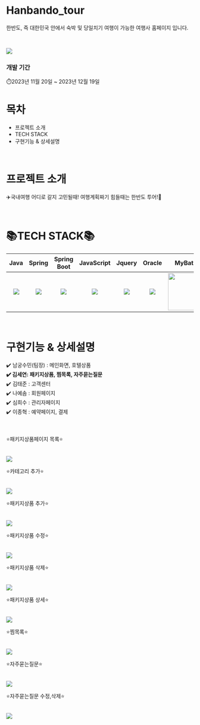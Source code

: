 <h1>Hanbando_tour</h1> 

<p>한반도, 즉 대한민국 안에서 숙박 및 당일치기 여행이 가능한 여행사 홈페이지 입니다.</p><br>

<img src="https://img1.daumcdn.net/thumb/R1280x0/?scode=mtistory2&fname=https%3A%2F%2Fblog.kakaocdn.net%2Fdn%2FGH1k0%2FbtsFz8rg4LG%2FpYKXLROjxHLbXq2EQpyNKK%2Fimg.png"><br>

### 개발 기간
⏱️2023년 11월 20일 ~ 2023년 12월 19일  

<h1>목차</h1>
<ul>
 <li>프로젝트 소개</li>
 <li>TECH STACK</li>
 <li>구현기능 & 상세설명</li>
</ul><br>

<h1>프로젝트 소개</h1>
<p>✈️국내여행 어디로 갈지 고민될때! 여행계획짜기 힘들때는 한반도 투어!🚅</p><br>

<h1>📚TECH STACK📚</h1>
<table>
<thead>
<tr>
<th align="center">Java</th>
<th align="center">Spring</th>
<th align="center">Spring Boot</th>
<th align="center">JavaScript</th>
<th align="center">Jquery</th>
<th align="center">Oracle</th>
<th align="center">MyBatis</th>
<th align="center">Apatch Tomcat</th>
<th align="center">HTML</th>
<th align="center">CSS</th>
</tr>
</thead>
<tbody>
<tr>
<td align="center"><a target="_blank" rel="noopener noreferrer nofollow" href="https://camo.githubusercontent.com/3853a9816bcc095cddc2bbc186ef09fc761889dbb6b0c76b62c7cb17f310c061/68747470733a2f2f696d672e736869656c64732e696f2f62616467652f4a4156412d3030373339363f7374796c653d666f722d7468652d6261646765266c6f676f3d6a617661266c6f676f436f6c6f723d7768697465"><img src="https://camo.githubusercontent.com/3853a9816bcc095cddc2bbc186ef09fc761889dbb6b0c76b62c7cb17f310c061/68747470733a2f2f696d672e736869656c64732e696f2f62616467652f4a4156412d3030373339363f7374796c653d666f722d7468652d6261646765266c6f676f3d6a617661266c6f676f436f6c6f723d7768697465" data-canonical-src="https://img.shields.io/badge/JAVA-007396?style=for-the-badge&amp;logo=java&amp;logoColor=white" style="max-width: 100%;"></a></td>
<td align="center"><a target="_blank" rel="noopener noreferrer nofollow" href="https://camo.githubusercontent.com/6a6a85d19cab8142db590f61939fb8f765f8ce1b7e0a000b657ef712a8eb5c6c/68747470733a2f2f696d672e736869656c64732e696f2f62616467652f537072696e672d3644423333463f7374796c653d666f722d7468652d6261646765266c6f676f3d537072696e67266c6f676f436f6c6f723d7768697465"><img src="https://camo.githubusercontent.com/6a6a85d19cab8142db590f61939fb8f765f8ce1b7e0a000b657ef712a8eb5c6c/68747470733a2f2f696d672e736869656c64732e696f2f62616467652f537072696e672d3644423333463f7374796c653d666f722d7468652d6261646765266c6f676f3d537072696e67266c6f676f436f6c6f723d7768697465" data-canonical-src="https://img.shields.io/badge/Spring-6DB33F?style=for-the-badge&amp;logo=Spring&amp;logoColor=white" style="max-width: 100%;"></a></td>
<td align="center"><a target="_blank" rel="noopener noreferrer nofollow" href="https://camo.githubusercontent.com/04066302efe2e1fbbd185940820d8a14236506132cab17068133242044977e77/68747470733a2f2f696d672e736869656c64732e696f2f62616467652f537072696e6720426f6f742d3644423333463f7374796c653d666f722d7468652d6261646765266c6f676f3d537072696e6720426f6f74266c6f676f436f6c6f723d79656c6c6f77"><img src="https://camo.githubusercontent.com/04066302efe2e1fbbd185940820d8a14236506132cab17068133242044977e77/68747470733a2f2f696d672e736869656c64732e696f2f62616467652f537072696e6720426f6f742d3644423333463f7374796c653d666f722d7468652d6261646765266c6f676f3d537072696e6720426f6f74266c6f676f436f6c6f723d79656c6c6f77" data-canonical-src="https://img.shields.io/badge/Spring Boot-6DB33F?style=for-the-badge&amp;logo=Spring Boot&amp;logoColor=yellow" style="max-width: 100%;"></a></td>
<td align="center"><a target="_blank" rel="noopener noreferrer nofollow" href="https://camo.githubusercontent.com/835ac33106b566924b6984fd422f9ce2ec7f07bf98906ee2f515034b1808c572/68747470733a2f2f696d672e736869656c64732e696f2f62616467652f6a6176617363726970742d4637444631453f7374796c653d666f722d7468652d6261646765266c6f676f3d6a617661736372697074266c6f676f436f6c6f723d626c61636b"><img src="https://camo.githubusercontent.com/835ac33106b566924b6984fd422f9ce2ec7f07bf98906ee2f515034b1808c572/68747470733a2f2f696d672e736869656c64732e696f2f62616467652f6a6176617363726970742d4637444631453f7374796c653d666f722d7468652d6261646765266c6f676f3d6a617661736372697074266c6f676f436f6c6f723d626c61636b" data-canonical-src="https://img.shields.io/badge/javascript-F7DF1E?style=for-the-badge&amp;logo=javascript&amp;logoColor=black" style="max-width: 100%;"></a></td>
<td align="center"><a target="_blank" rel="noopener noreferrer nofollow" href="https://camo.githubusercontent.com/46f1085c8c6ab706dcf920c1eb11ee984970811ebc574b33b7f3d126442260a5/68747470733a2f2f696d672e736869656c64732e696f2f62616467652f6a71756572792d3037363941443f7374796c653d666f722d7468652d6261646765266c6f676f3d6a7175657279266c6f676f436f6c6f723d7768697465"><img src="https://camo.githubusercontent.com/46f1085c8c6ab706dcf920c1eb11ee984970811ebc574b33b7f3d126442260a5/68747470733a2f2f696d672e736869656c64732e696f2f62616467652f6a71756572792d3037363941443f7374796c653d666f722d7468652d6261646765266c6f676f3d6a7175657279266c6f676f436f6c6f723d7768697465" data-canonical-src="https://img.shields.io/badge/jquery-0769AD?style=for-the-badge&amp;logo=jquery&amp;logoColor=white" style="max-width: 100%;"></a></td>
<td align="center"><a target="_blank" rel="noopener noreferrer nofollow" href="https://camo.githubusercontent.com/d61eb16e74c265915596a84a51d5b50229367ad16915ca42da51f1a021bb3750/68747470733a2f2f696d672e736869656c64732e696f2f62616467652f6d7973716c2d3434373941313f7374796c653d666f722d7468652d6261646765266c6f676f3d6d7973716c266c6f676f436f6c6f723d7768697465"><img <img src="https://img.shields.io/badge/oracle-F80000?style=flat-square&logo=oracle&logoColor=white"></a></td>
<td align="center"><a target="_blank" rel="noopener noreferrer nofollow" href="https://user-images.githubusercontent.com/101095613/211190135-eaa67f49-8db8-4dee-8e26-aa855c28134b.png"><img src="https://user-images.githubusercontent.com/101095613/211190135-eaa67f49-8db8-4dee-8e26-aa855c28134b.png" width="100px" style="max-width: 100%;"></a></td>
<td align="center"><a target="_blank" rel="noopener noreferrer nofollow" href="https://camo.githubusercontent.com/01ba213297f4896bdda99eae016a6b9893e2ace57009485c29d6892b712b1770/68747470733a2f2f696d672e736869656c64732e696f2f62616467652f61706163686520746f6d6361742d4638444337353f7374796c653d666f722d7468652d6261646765266c6f676f3d617061636865746f6d636174266c6f676f436f6c6f723d7768697465"><img src="https://camo.githubusercontent.com/01ba213297f4896bdda99eae016a6b9893e2ace57009485c29d6892b712b1770/68747470733a2f2f696d672e736869656c64732e696f2f62616467652f61706163686520746f6d6361742d4638444337353f7374796c653d666f722d7468652d6261646765266c6f676f3d617061636865746f6d636174266c6f676f436f6c6f723d7768697465" data-canonical-src="https://img.shields.io/badge/apache tomcat-F8DC75?style=for-the-badge&amp;logo=apachetomcat&amp;logoColor=white" style="max-width: 100%;"></a></td>
<td align="center"><a target="_blank" rel="noopener noreferrer nofollow" href="https://camo.githubusercontent.com/14d3cf38b5f77d23035e326a4c8709d6f771f08a554b8e30136a640084a08056/68747470733a2f2f696d672e736869656c64732e696f2f62616467652f68746d6c2d4533344632363f7374796c653d666f722d7468652d6261646765266c6f676f3d68746d6c35266c6f676f436f6c6f723d7768697465"><img src="https://camo.githubusercontent.com/14d3cf38b5f77d23035e326a4c8709d6f771f08a554b8e30136a640084a08056/68747470733a2f2f696d672e736869656c64732e696f2f62616467652f68746d6c2d4533344632363f7374796c653d666f722d7468652d6261646765266c6f676f3d68746d6c35266c6f676f436f6c6f723d7768697465" data-canonical-src="https://img.shields.io/badge/html-E34F26?style=for-the-badge&amp;logo=html5&amp;logoColor=white" style="max-width: 100%;"></a></td>
<td align="center"><a target="_blank" rel="noopener noreferrer nofollow" href="https://camo.githubusercontent.com/f432d617c378401551c4ba1fa6670f2e4e4ec6676cf3b8370096f3f8b66554ee/68747470733a2f2f696d672e736869656c64732e696f2f62616467652f6373732d3135373242363f7374796c653d666f722d7468652d6261646765266c6f676f3d63737333266c6f676f436f6c6f723d7768697465"><img src="https://camo.githubusercontent.com/f432d617c378401551c4ba1fa6670f2e4e4ec6676cf3b8370096f3f8b66554ee/68747470733a2f2f696d672e736869656c64732e696f2f62616467652f6373732d3135373242363f7374796c653d666f722d7468652d6261646765266c6f676f3d63737333266c6f676f436f6c6f723d7768697465" data-canonical-src="https://img.shields.io/badge/css-1572B6?style=for-the-badge&amp;logo=css3&amp;logoColor=white" style="max-width: 100%;"></a></td>
</tr>
</tbody>
</table><br>

<h1>구현기능 & 상세설명</h1>
✔️ 남궁수민(팀장) : 메인화면, 호텔상품<br>
<border><strong>✔️ 김세연: 패키지상품, 찜목록, 자주묻는질문</strong></border><br>
✔️ 김태준 : 고객센터<br>
✔️ 나예솜 : 회원페이지<br>
✔️ 심희수 : 관리자페이지<br>
✔️ 이종혁 : 예약페이지, 결제<br><br><br>

<p>⭐패키지상품페이지 목록⭐</p><br>
<img src="https://blog.kakaocdn.net/dn/bgM6XF/btsFCZGriwH/KoTaXKD1EizShDbbkCSbIK/img.gif"><br>

<p>⭐카테고리 추가⭐</p><br>
<img src="https://blog.kakaocdn.net/dn/ulUFg/btsFC0L9IkK/0NenR6LtTBUvjbJazu2tAK/img.gif"><br>


<p>⭐패키지상품 추가⭐</p><br>
<img src="https://blog.kakaocdn.net/dn/VXZfu/btsFA8LadhO/6GHoXHQt6GoECUyI2iwf9k/img.gif"><br>

<p>⭐패키지상품 수정⭐</p><br>
<img src="https://blog.kakaocdn.net/dn/8t62u/btsFAhPcefc/b6m6Bmtkb9aPBhKK7RRLCk/img.gif"><br>


<p>⭐패키지상품 삭제⭐</p><br>
<img src="https://blog.kakaocdn.net/dn/bduxhk/btsFD7jOVPp/7fRXu2zdGIqwAvU02bHww0/img.gif"><br>


<p>⭐패키지상품 상세⭐</p><br>
<img src="https://blog.kakaocdn.net/dn/9hXQv/btsFDEPILJT/6Ewt7Ki2kD3kJn0mK4kvkK/img.gif"><br>

<p>⭐찜목록⭐</p><br>
<img src="https://blog.kakaocdn.net/dn/dijBPA/btsFB1x8TTM/vskPXKnKMdBXBkct3BWQak/img.gif"><br>

<p>⭐자주묻는질문⭐</p><br>
<img src="https://blog.kakaocdn.net/dn/lh9hD/btsFDDcd3Jc/KRdxtS3K9toD5nBFr2GkOK/img.gif"><br>

<p>⭐자주묻는질문 수정,삭제⭐</p><br>
<img src="https://blog.kakaocdn.net/dn/1bMC3/btsFB8w828p/iJLkvHiwbNim6CGzHb2Njk/img.gif"><br>




